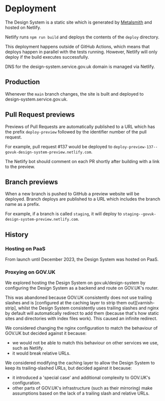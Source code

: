 # Deployment

The Design System is a static site which is generated by
[Metalsmith](http://www.metalsmith.io/) and hosted on Netlify.

Netlify runs `npm run build` and deploys the contents of the `deploy` directory.

This deployment happens outside of GitHub Actions, which means that deploys
happen in parallel with the tests running. However, Netlify will only deploy if
the build executes successfully.

DNS for the design-system.service.gov.uk domain is managed via Netlify.

## Production

Whenever the `main` branch changes, the site is built and deployed to
design-system.service.gov.uk.

## Pull Request previews

Previews of Pull Requests are automatically published to a URL which has the
prefix `deploy-preview` followed by the identifier number of the pull request.

For example, pull request #137 would be deployed to
`deploy-preview-137--govuk-design-system-preview.netlify.com`.

The Netlify bot should comment on each PR shortly after building with a link to
the preview.

## Branch previews

When a new branch is pushed to GitHub a preview website will be deployed. Branch
deploys are published to a URL which includes the branch name as a prefix.

For example, if a branch is called `staging`, it will deploy to
`staging--govuk-design-system-preview.netlify.com`.

## History

### Hosting on PaaS

From launch until December 2023, the Design System was hosted on PaaS.

### Proxying on GOV.UK

We explored hosting the Design System on gov.uk/design-system by configuring the
Design System as a backend and route on GOV.UK's router.

This was abandoned because GOV.UK consistently does not use trailing slashes and
is [configured at the caching layer to strip them out][varnish-strip], whilst
the Design System consistently uses trailing slashes and nginx by default will
automatically redirect to add them (because that's how static sites and
directories with index files work). This caused an infinite redirect.

We considered changing the nginx configuration to match the behaviour of GOV.UK
but decided against it because:

- we would not be able to match this behaviour on other services we use, such as
  Netlify.
- it would break relative URLs.

We considered modifying the caching layer to allow the Design System to keep its
trailing-slashed URLs, but decided against it because:

- it introduced a 'special case' and additional complexity to GOV.UK's
  configuration.
- other parts of GOV.UK's infrastructure (such as their mirroring) make
  assumptions based on the lack of a trailing slash and relative URLs.
